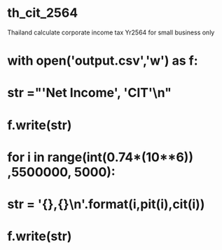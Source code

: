 # th_cit_2564
Thailand calculate corporate income tax Yr2564 for small business only
# with open('output.csv','w') as f:
# str ="'Net Income', 'CIT'\n"
# f.write(str)
#   for i in range(int(0.74*(10**6)) ,5500000, 5000):
#        str = '{},{}\n'.format(i,pit(i),cit(i))
#        f.write(str)


